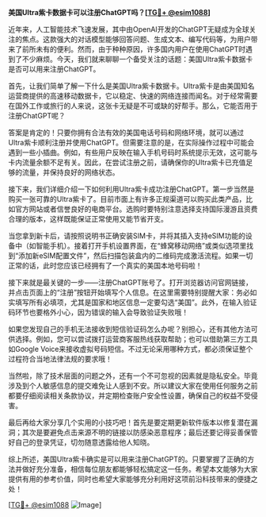 **美国Ultra紫卡数据卡可以注册ChatGPT吗？[[TG💪+ @esim1088](https://t.me/s/esim1088)]**

近年来，人工智能技术飞速发展，其中由OpenAI开发的ChatGPT无疑成为全球关注的焦点。这款强大的对话模型能够回答问题、生成文本、编写代码等，为用户带来了前所未有的便利。然而，由于种种原因，许多国内用户在使用ChatGPT时遇到了不少麻烦。今天，我们就来聊聊一个备受关注的话题：美国Ultra紫卡数据卡是否可以用来注册ChatGPT。

首先，让我们简单了解一下什么是美国Ultra紫卡数据卡。Ultra紫卡是由美国知名运营商提供的高速移动数据卡，它以稳定、快速的网络连接而闻名。对于经常需要在国外工作或旅行的人来说，这张卡无疑是不可或缺的好帮手。那么，它能否用于注册ChatGPT呢？

答案是肯定的！只要你拥有合法有效的美国电话号码和网络环境，就可以通过Ultra紫卡顺利注册并使用ChatGPT。但需要注意的是，在实际操作过程中可能会遇到一些小插曲。例如，有些用户反映在输入手机号码时系统提示无效，这可能与卡内流量余额不足有关。因此，在尝试注册之前，请确保你的Ultra紫卡已充值足够的流量，并保持良好的网络状态。

接下来，我们详细介绍一下如何利用Ultra紫卡成功注册ChatGPT。第一步当然是购买一张可靠的Ultra紫卡了。目前市面上有许多正规渠道可以购买此类产品，比如官方网站或者信誉良好的电商平台。选购时要特别注意选择支持国际漫游且资费合理的版本，这样既能保证正常使用又能节省开支。

当您拿到新卡后，请按照说明书正确安装SIM卡，并将其插入支持eSIM功能的设备中（如智能手机）。接着打开手机设置界面，在“蜂窝移动网络”或类似选项里找到“添加新eSIM配置文件”，然后扫描包装盒内的二维码完成激活流程。如果一切正常的话，此时您应该已经拥有了一个真实的美国本地号码啦！

接下来就是最关键的一步——注册ChatGPT账号了。打开浏览器访问官网链接，并点击页面上的“注册”按钮开始填写个人信息。在这里需要特别提醒大家：务必如实填写所有必填项，尤其是国家和地区信息一定要勾选“美国”。此外，在输入验证码环节也要格外小心，因为错误的输入会导致验证失败哦！

如果您发现自己的手机无法接收到短信验证码怎么办呢？别担心，还有其他方法可供选择。例如，您可以尝试拨打运营商客服热线获取帮助；也可以借助第三方工具如Google Voice来接收虚拟号码短信。不过无论采用哪种方式，都必须保证整个过程符合当地法律法规的要求哦！

当然啦，除了技术层面的问题之外，还有一个不可忽视的因素就是隐私安全。毕竟涉及到个人敏感信息的提交难免让人感到不安。所以建议大家在使用任何服务之前都要仔细阅读相关条款协议，并定期检查账户安全性设置，确保自己的权益不受侵害。

最后再给大家分享几个实用的小技巧吧！首先是要定期更新软件版本以修复潜在漏洞；其次是要避免点击来源不明的链接以防感染恶意程序；最后还要记得妥善保管好自己的登录凭证，切勿随意透露给他人知晓。

综上所述，美国Ultra紫卡确实是可以用来注册ChatGPT的。只要掌握了正确的方法并做好充分准备，相信每位朋友都能够轻松搞定这一任务。希望本文能够为大家提供有用的参考价值，同时也希望大家能够充分利用好这项前沿科技带来的便捷之处！

[[TG💪+ @esim1088](https://t.me/s/esim1088) ![Image](https://i.postimg.cc/4NQfJmqS/Snipaste-2025-05-13-00-14-12.png)]